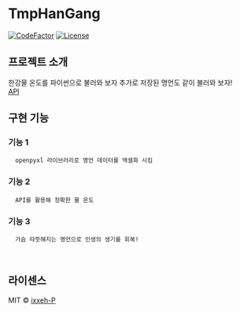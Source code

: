 #  TmpHanGang

[![CodeFactor](https://www.codefactor.io/repository/github/ixxeh-p/tmphangang/badge)](https://www.codefactor.io/repository/github/ixxeh-p/tmphangang)
[![License](https://img.shields.io/badge/License-MIT-green)](https://github.com/ixxeh-p/TmpHanGang/blob/main/LICENSE)

## 프로젝트 소개
한강물 온도를 파이썬으로 불러와 보자 추가로 저장된 명언도 같이 불러와 보자!
<br>
[API](https://api.hangang.life/)
<br>

## 구현 기능

### 기능 1
      openpyxl 라이브러리로 명언 데이터를 액셀화 시킴
### 기능 2
      API를 활용해 정확한 물 온도
### 기능 3
      가슴 따뜻해지는 명언으로 인생의 생기를 회복!
<br>

## 라이센스

MIT &copy; [ixxeh-P](https://www.github.com/ixxeh-p)

